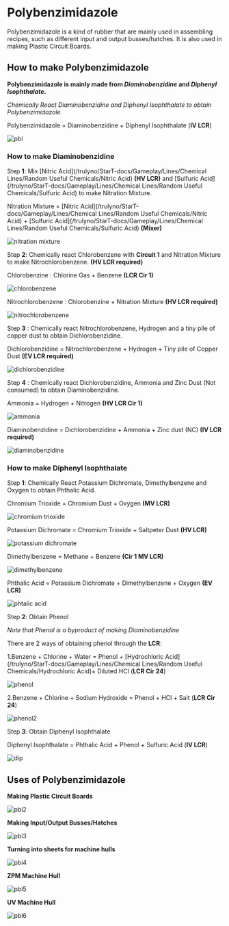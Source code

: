 # Polybenzimidazole

Polybenzimidazole is a kind of rubber that are mainly used in assembling recipes, such as different input and output busses/hatches.
It is also used in making Plastic Circuit Boards.

## How to make Polybenzimidazole

**Polybenzimidazole is mainly made from *Diaminobenzidine* and *Diphenyl Isophthalate*.**

*Chemically React Diaminobenzidine and Diphenyl Isophthalate to obtain Polybenzimidazole.*

Polybenzimidazole = Diaminobenzidine + Diphenyl Isophthalate <iv>(**IV LCR**)</iv>

![pbi](PBI_img/large_chemical_reactor_polybenzimidazole.png)


### How to make Diaminobenzidine

Step **1**: Mix [Nitric Acid](/trulyno/StarT-docs/Gameplay/Lines/Chemical Lines/Random Useful Chemicals/Nitric Acid) <hv>**(HV LCR)** </hv> and [Sulfuric Acid](/trulyno/StarT-docs/Gameplay/Lines/Chemical Lines/Random Useful Chemicals/Sulfuric Acid) to make Nitration Mixture.

Nitration Mixture = [Nitric Acid](/trulyno/StarT-docs/Gameplay/Lines/Chemical Lines/Random Useful Chemicals/Nitric Acid) + [Sulfuric Acid](/trulyno/StarT-docs/Gameplay/Lines/Chemical Lines/Random Useful Chemicals/Sulfuric Acid) </sulfuric> **(Mixer)**

![nitration mixture](PBI_img/mixer_nitration_mixture.png)

Step **2**: Chemically react Chlorobenzene with **Circuit 1** and Nitration Mixture to make Nitrochlorobenzene. <hv>**(HV LCR required)**</hv>

Chlorobenzine : Chlorine Gas + Benzene **(LCR Cir 1)** 

![chlorobenzene](PBI_img/large_chemical_reactor_chlorobenzene.png)

Nitrochlorobenzene : Chlorobenzine + Nitration Mixture <hv>**(HV LCR required)**</hv>

![nitrochlorobenzene](PBI_img/large_chemical_reactor_nitrochlorobenzene.png)

Step **3** : Chemically react Nitrochlorobenzene, Hydrogen and a tiny pile of copper dust to obtain Dichlorobenzidine.

Dichlorobenzidine = Nitrochlorobenzene + Hydrogen + Tiny pile of Copper Dust <ev>**(EV LCR required)**</ev>

![dichlorobenzidine](PBI_img/large_chemical_reactor_dichlorobenzidine_9.png)

Step **4** : Chemically react Dichlorobenzidine, Ammonia and Zinc Dust (Not consumed) to obtain Diaminobenzidine.

Ammonia = Hydrogen + Nitrogen <hv>**(HV LCR Cir 1)**</hv>

![ammonia](PBI_img/large_chemical_reactor_ammonia_from_elements.png)

Diaminobenzidine = Dichlorobenzidine + Ammonia + Zinc dust (NC) <iv>**(IV LCR required)**</iv>

![diaminobenzidine](PBI_img/large_chemical_reactor_diaminobenzidine.png)

### How to make Diphenyl Isophthalate

Step **1**: Chemically React Potassium Dichromate, Dimethylbenzene and Oxygen to obtain Phthalic Acid.

Chromium Trioxide = Chromium Dust + Oxygen <MV>**(MV LCR)**</MV>

![chromium trioxide](PBI_img/large_chemical_reactor_chromium_trioxide.png)

Potassium Dichromate = Chromium Trioxide + Saltpeter Dust <hV>**(HV LCR)**</hV>

![potassium dichromate](PBI_img/large_chemical_reactor_potassium_dichromate.png)

Dimethylbenzene = Methane + Benzene <MV>**(Cir 1 MV LCR)**</MV>

![dimethylbenzene](PBI_img/large_chemical_reactor_dimethylbenzene.png)

Phthalic Acid = Potassium Dichromate + Dimethylbenzene + Oxygen <EV>**(EV LCR)**</EV>

![phtalic acid](PBI_img/large_chemical_reactor_phthalic_acid_from_dimethylbenzene_9.png)

Step **2**: Obtain Phenol

*Note that Phenol is a byproduct of making Diaminobenzidine*

There are 2 ways of obtaining phenol through the **LCR**:

1.Benzene + Chlorine + Water = Phenol +  [Hydrochloric Acid](/trulyno/StarT-docs/Gameplay/Lines/Chemical Lines/Random Useful Chemicals/Hydrochloric Acid)+ Diluted HCl (**LCR Cir 24**)

![phenol](PBI_img/large_chemical_reactor_phenol_hcl_shortcut.png)

2.Benzene + Chlorine + Sodium Hydroxide = Phenol + HCl + Salt (**LCR Cir 24**)

![phenol2](PBI_img/large_chemical_reactor_phenol_salt_shortcut.png)

Step **3**: Obtain Diphenyl Isophthalate

Diphenyl Isophthalate = Phthalic Acid + Phenol + Sulfuric Acid <IV>(**IV LCR**)</IV>

![dip](PBI_img/large_chemical_reactor_diphenyl_isophtalate.png)

## Uses of Polybenzimidazole

**Making Plastic Circuit Boards**

![pbi2](PBI_img/large_chemical_reactor_plastic_board_pbi.png)


**Making Input/Output Busses/Hatches**

![pbi3](PBI_img/assembler_item_export_bus_mv_polybenzimidazole.png)

**Turning into sheets for machine hulls**

![pbi4](PBI_img/fluid_solidifier_solidify_polybenzimidazole_to_plate.png)

**<Zpm>ZPM Machine Hull</zpm>**

![pbi5](PBI_img/shaped_zpm_machine_hull.png)

**<uv>UV Machine Hull</uv>**

![pbi6](PBI_img/shaped_uv_machine_hull.png)